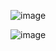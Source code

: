 ![image](https://user-images.githubusercontent.com/79847020/184320497-84ba4659-3401-4bc8-99c1-565dfc15a6bd.png)

![image](https://user-images.githubusercontent.com/79847020/184321700-b9854586-90c1-49b3-989e-b875092aac71.png)

